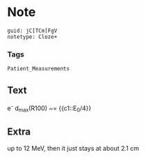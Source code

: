 # Note
```
guid: jC[TCm[FgV
notetype: Cloze+
```

### Tags
```
Patient_Measurements
```

## Text
e<sup>-</sup> d<sub>max</sub>(R100) ~= {{c1::E<sub>0</sub>/4}} 

## Extra
up to 12 MeV, then it just stays at about 2.1 cm
